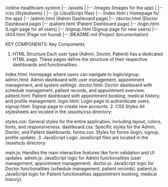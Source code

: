 /online-healthcare-system
|-- /assets
|   |-- /images (Images for the app)
|   |-- /css (Stylesheets)
|   |-- /js (JavaScript files)
|-- /index.html ( Homepage for the app)
|-- /admin.html (Admin Dashboard page)
|-- /doctor.html (Doctor Dashboard page)
|-- /patient.html (Patient Dashboard page)
|-- /login.html (Login page for all users)
|-- /signup.html (Signup page for new users)
|-- /404.html (Page not found)
|-- /README.md (Project documentation)


KEY COMPONENTS:
Key Components
1. HTML Structure
Each user type (Admin, Doctor, Patient) has a dedicated HTML page. These pages define the structure of their respective dashboards and functionalities:

index.html: Homepage where users can navigate to login/signup.
admin.html: Admin dashboard with user management, appointment management, and system settings.
doctor.html: Doctor dashboard with schedule management, patient records, and appointment overview.
patient.html: Patient dashboard with appointment booking, medical history, and profile management.
login.html: Login page to authenticate users.
signup.html: Signup page to create new accounts.
2. CSS Styles
All stylesheets are located in the /assets/css directory:

styles.css: General styles for the entire application, including layout, colors, fonts, and responsiveness.
dashboard.css: Specific styles for the Admin, Doctor, and Patient dashboards.
forms.css: Styles for forms (login, signup, profile update).
3. JavaScript Logic
JavaScript files are located in the /assets/js directory:

main.js: Handles the main interactive features like form validation and UI updates.
admin.js: JavaScript logic for Admin functionalities (user management, appointment management).
doctor.js: JavaScript logic for Doctor functionalities (schedule management, patient records).
patient.js: JavaScript logic for Patient functionalities (appointment booking, medical history).
